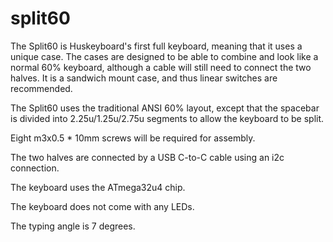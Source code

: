 # split60
The Split60 is Huskeyboard's first full keyboard, meaning that it uses a unique case. The cases are designed to be able to combine and look like a normal 60% keyboard, although a cable will still need to connect the two halves. It is a sandwich mount case, and thus linear switches are recommended.

The Split60 uses the traditional ANSI 60% layout, except that the spacebar is divided into 2.25u/1.25u/2.75u segments to allow the keyboard to be split.

Eight m3x0.5 * 10mm screws will be required for assembly.

The two halves are connected by a USB C-to-C cable using an i2c connection.

The keyboard uses the ATmega32u4 chip.

The keyboard does not come with any LEDs.

The typing angle is 7 degrees.
